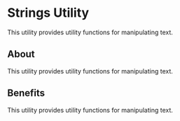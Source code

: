 # Strings Utility
This utility provides utility functions for manipulating text.

## About
This utility provides utility functions for manipulating text.

## Benefits
This utility provides utility functions for manipulating text.
